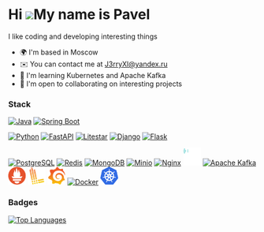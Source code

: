 Hi ![](https://user-images.githubusercontent.com/18350557/176309783-0785949b-9127-417c-8b55-ab5a4333674e.gif)My name is Pavel
=============================================================================================================================

I like coding and developing interesting things

*   🌍  I'm based in Moscow
*   ✉️  You can contact me at [J3rryXl@yandex.ru](mailto:J3rryXl@yandex.ru)
*   🧠  I'm learning Kubernetes and Apache Kafka
*   🤝  I'm open to collaborating on interesting projects
  
### Stack 
<p align="left">
  <a href="https://www.oracle.com/java/" target="_blank" rel="noreferrer"><img
            src="https://raw.githubusercontent.com/danielcranney/readme-generator/main/public/icons/skills/java-colored.svg"
            width="36" height="36" alt="Java" /></a>
    <a href="https://spring.io/projects/spring-boot" target="_blank" rel="noreferrer"><img
            src="https://spring.io/img/projects/spring-boot.svg" width="36" height="36" alt="Spring Boot" /></a>
</p>
<p align="left">
    <a href="https://www.python.org/" target="_blank" rel="noreferrer"><img
            src="https://raw.githubusercontent.com/danielcranney/readme-generator/main/public/icons/skills/python-colored.svg"
            width="36" height="36" alt="Python" /></a>
    <a href="https://fastapi.tiangolo.com/" target="_blank" rel="noreferrer"><img
            src="https://raw.githubusercontent.com/danielcranney/readme-generator/main/public/icons/skills/fastapi-colored.svg"
            width="36" height="36" alt="FastAPI" /></a>
    <a href="https://litestar.dev" target="_blank" rel="noreferrer"><img src="https://litestar.dev/_static/logo.svg" width="36"
            height="36" alt="Litestar" /></a>
    <a href="https://www.djangoproject.com/" target="_blank" rel="noreferrer"><img
            src="https://raw.githubusercontent.com/danielcranney/readme-generator/main/public/icons/skills/django.svg" width="36"
            height="36" alt="Django" /></a>
    <a href="https://flask.palletsprojects.com/" target="_blank" rel="noreferrer"><img
            src="https://raw.githubusercontent.com/danielcranney/readme-generator/main/public/icons/skills/flask.svg" width="36"
            height="36" alt="Flask" /></a>
</p>
<p align="left">
    <a href="https://www.postgresql.org/" target="_blank" rel="noreferrer"><img
            src="https://raw.githubusercontent.com/danielcranney/readme-generator/main/public/icons/skills/postgresql-colored.svg"
            width="36" height="36" alt="PostgreSQL" /></a>
    <a href="https://redis.io" target="_blank" rel="noreferrer"><img
            src="https://cdn.jsdelivr.net/gh/devicons/devicon/icons/redis/redis-original.svg" width="36" height="36" alt="Redis" /></a>
    <a href="https://www.mongodb.com/" target="_blank" rel="noreferrer"><img
            src="https://raw.githubusercontent.com/danielcranney/readme-generator/main/public/icons/skills/mongodb-colored.svg"
            width="36" height="36" alt="MongoDB" /></a>
    <a href="https://min.io" target="_blank" rel="noreferrer"><img
            src="https://min.io/resources/img/footer/logo.svg" width="36" height="36" alt="Minio" /></a>
    <a href="https://www.nginx.com" target="_blank" rel="noreferrer"><img
            src="https://www.svgrepo.com/show/373924/nginx.svg" width="36" height="36" alt="Nginx" /></a>
    <a href="https://grpc.io" target="_blank" rel="noreferrer"><img
            src="https://raw.githubusercontent.com/grpc/grpc.io/main/static/img/logos/grpc-logo.svg" width="36" height="36" alt="gRPC" /></a>
    <a href="https://kafka.apache.org" target="_blank" rel="noreferrer"><img src="https://logodix.com/logo/2007040.png" width="36" height="36"
            alt="Apache Kafka" /></a>
    <a href="https://prometheus.io" target="_blank" rel="noreferrer"><img
            src="https://github.com/prometheus/prometheus/blob/9258e40589d971c0a009dccaa13462b87fb9454a/documentation/images/prometheus-logo.svg"
            width="36" height="36" alt="Prometheus" /></a>
    <a href="https://grafana.com/oss/loki/" target="_blank" rel="noreferrer"><img
            src="https://github.com/grafana/loki/blob/bb5373db765826db4bd21e7d8fbb39d634a8712d/docs/sources/logo.png" width="36" height="36"
            alt="Grafana Loki" /></a>
    <a href="https://grafana.com" target="_blank" rel="noreferrer"><img
            src="https://github.com/grafana/grafana/blob/80b8dd3fc8c5a14db145c01da80f2931a86643cc/public/img/grafana_icon.svg" width="36"
            height="36" alt="Grafana" /></a>
    <a href="https://www.docker.com/" target="_blank" rel="noreferrer"><img
            src="https://raw.githubusercontent.com/danielcranney/readme-generator/main/public/icons/skills/docker-colored.svg" width="36"
            height="36" alt="Docker" /></a>
    <a href="https://kubernetes.io" target="_blank" rel="noreferrer"><img
            src="https://raw.githubusercontent.com/kubernetes/kubernetes/master/logo/logo.png" width="36" height="36" alt="Kubernetes" /></a>
</p>

### Badges

<a href="https://github.com/j3rrryy"><img src="https://github-readme-stats.vercel.app/api/top-langs/?username=j3rrryy&langs_count=10&title_color=ffffff&text_color=ffffff&icon_color=0891b2&bg_color=0d1117&hide_border=true&locale=en&layout=compact&custom_title=Top%20%Languages" alt="Top Languages" /></a>
</div>

